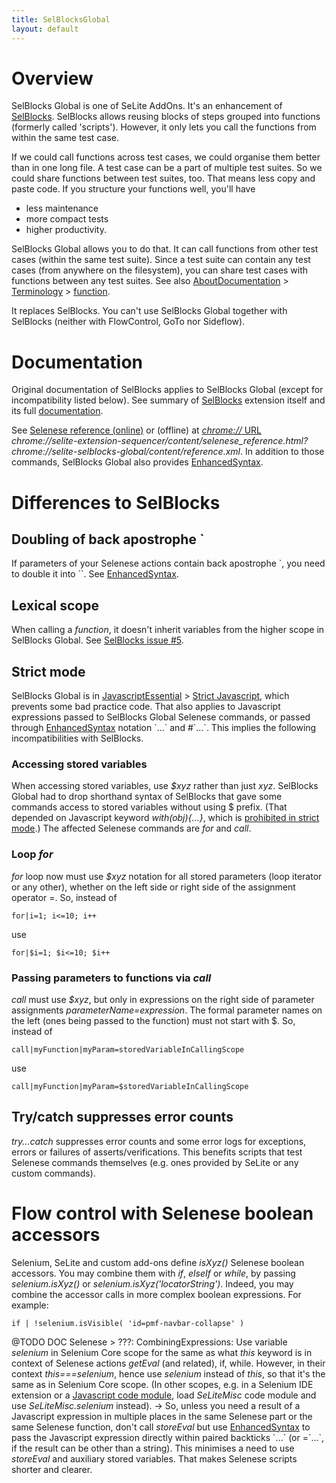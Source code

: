 ```yaml
---
title: SelBlocksGlobal
layout: default
---
```


# Overview #
SelBlocks Global is one of SeLite AddOns. It's an enhancement of [SelBlocks](https://addons.mozilla.org/en-US/firefox/addon/selenium-ide-sel-blocks/versions/). SelBlocks allows reusing blocks of steps grouped into functions (formerly called 'scripts'). However, it only lets you call the functions from within the same test case.

If we could call functions across test cases, we could organise them better than in one long file. A test case can be a part of multiple test suites. So we could share functions between test suites, too. That means less copy and paste code. If you structure your functions well, you'll have

  * less maintenance
  * more compact tests
  * higher productivity.

SelBlocks Global allows you to do that. It can call functions from other test cases (within the same test suite). Since a test suite can contain any test cases (from anywhere on the filesystem), you can share test cases with functions between any test suites. See also [AboutDocumentation](AboutDocumentation) > [Terminology](AboutDocumentation#terminology) > [function](AboutDocumentation#function).

It replaces SelBlocks. You can't use SelBlocks Global together with SelBlocks (neither with FlowControl, GoTo nor Sideflow).

# Documentation #
Original documentation of SelBlocks applies to SelBlocks Global (except for incompatibility listed below). See summary of [SelBlocks](https://addons.mozilla.org/en-US/firefox/addon/selenium-ide-sel-blocks/) extension itself and its full [documentation](http://refactoror.wikia.com/wiki/Selblocks_Reference).

See [Selenese reference (online)](https://cdn.rawgit.com/selite/sel-blocks-global/master/src/chrome/content/reference.xml) or (offline) at [_chrome://_ URL](AboutDocumentation#firefox-chrome-urls-for-documentation-and-gui) _chrome://selite-extension-sequencer/content/selenese_reference.html?chrome://selite-selblocks-global/content/reference.xml_. In addition to those commands, SelBlocks Global also provides [EnhancedSyntax](EnhancedSyntax).

# Differences to SelBlocks #

## Doubling of back apostrophe \`
If parameters of your Selenese actions contain back apostrophe \`, you need to double it into \`\`. See [EnhancedSyntax](EnhancedSyntax).

## Lexical scope ##
When calling a _function_, it doesn't inherit variables from the higher scope in SelBlocks Global. See [SelBlocks issue #5](https://github.com/refactoror/SelBlocks/issues/5).

## Strict mode ##
SelBlocks Global is in [JavascriptEssential](JavascriptEssential) > [Strict Javascript](JavascriptEssential#strict-javascript), which prevents some bad practice code. That also applies to Javascript expressions passed to SelBlocks Global Selenese commands, or passed through [EnhancedSyntax](EnhancedSyntax) notation \`...\` and #\`...\`. This implies the following incompatibilities with SelBlocks.

### Accessing stored variables ###
When accessing stored variables, use _$xyz_ rather than just _xyz_. SelBlocks Global had to drop shorthand syntax of SelBlocks that gave some commands access to stored variables without using $ prefix. (That depended on Javascript keyword _with(obj){...}_, which is [prohibited in strict mode](https://developer.mozilla.org/en-US/docs/Web/JavaScript/Reference/Functions_and_function_scope/Strict_mode#Simplifying_variable_uses).) The affected Selenese commands are _for_ and _call_.

### Loop _for_ ###
_for_ loop now must use _$xyz_ notation for all stored parameters (loop iterator or any other), whether on the left side or right side of the assignment operator =. So, instead of

```
for|i=1; i<=10; i++
```

use

```
for|$i=1; $i<=10; $i++
```

### Passing parameters to functions via _call_ ###
_call_ must use _$xyz_, but only in expressions on the right side of parameter assignments _parameterName=expression_. The formal parameter names on the left (ones being passed to the function) must not start with $. So, instead of

```
call|myFunction|myParam=storedVariableInCallingScope
```

use

```
call|myFunction|myParam=$storedVariableInCallingScope
```

## Try/catch suppresses error counts ##
_try...catch_ suppresses error counts and some error logs for exceptions, errors or failures of asserts/verifications. This benefits scripts that test Selenese commands themselves (e.g. ones provided by SeLite or any custom commands).

# Flow control with Selenese boolean accessors
Selenium, SeLite and custom add-ons define _isXyz()_ Selenese boolean accessors. You may combine them with _if_, _elseIf_ or _while_, by passing _selenium.isXyz()_ or _selenium.isXyz('locatorString')_. Indeed, you may combine the accessor calls in more complex boolean expressions. For example:

```
if | !selenium.isVisible( 'id=pmf-navbar-collapse' )
```

@TODO DOC Selenese > ???: CombiningExpressions: Use variable _selenium_ in Selenium Core scope for the same as what _this_ keyword is in context of Selenese actions _getEval_ (and related), if, while. However, in their context _this===selenium_, hence use _selenium_ instead of _this_, so that it's the same as in Selenium Core scope. (In other scopes, e.g. in a Selenium IDE extension or a [Javascript code module](JavascriptComplex#javascript-code-modules), load _SeLiteMisc_ code module and use _SeLiteMisc.selenium_ instead).
-> So, unless you need a result of a Javascript expression in multiple places in the same Selenese part or the same Selenese function, don't call _storeEval_ but use [EnhancedSyntax](EnhancedSyntax) to pass the Javascript expression directly within paired backticks \`...\` (or =\`...\`, if the result can be other than a string). This minimises a need to use _storeEval_ and auxiliary stored variables. That makes Selenese scripts shorter and clearer.